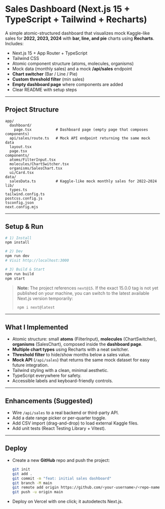 # Sales Dashboard (Next.js 15 + TypeScript + Tailwind + Recharts)

A simple atomic-structured dashboard that visualizes mock Kaggle-like sales for **2022, 2023, 2024** with **bar, line, and pie** charts using **Recharts**. Includes:

- Next.js 15 + App Router + TypeScript
- Tailwind CSS
- Atomic component structure (atoms, molecules, organisms)
- Mock data (monthly sales) and a mock **/api/sales** endpoint
- **Chart switcher** (Bar / Line / Pie)
- **Custom threshold filter** (min sales)
- **Empty dashboard page** where components are added
- Clear README with setup steps

---

## Project Structure

```
app/
  dashboard/
    page.tsx           # Dashboard page (empty page that composes components)
  api/sales/route.ts   # Mock API endpoint returning the same mock data
  layout.tsx
  page.tsx
components/
  atoms/FilterInput.tsx
  molecules/ChartSwitcher.tsx
  organisms/SalesChart.tsx
  ui/Card.tsx
data/
  salesData.ts         # Kaggle-like mock monthly sales for 2022–2024
lib/
  types.ts
tailwind.config.ts
postcss.config.js
tsconfig.json
next.config.mjs
```

---

## Setup & Run

```bash
# 1) Install
npm install

# 2) Dev
npm run dev
# Visit http://localhost:3000

# 3) Build & Start
npm run build
npm start
```

> **Note:** The project references `next@15`. If the exact 15.0.0 tag is not yet published on your machine, you can switch to the latest available Next.js version temporarily:
>
> ```bash
> npm i next@latest
> ```

---

## What I Implemented

- Atomic structure: small **atoms** (FilterInput), **molecules** (ChartSwitcher), **organisms** (SalesChart), composed inside the **dashboard page**.
- **Multiple chart types** using Recharts with a neat switcher.
- **Threshold filter** to hide/show months below a sales value.
- **Mock API** (`/api/sales`) that returns the same mock dataset for easy future integration.
- Tailwind styling with a clean, minimal aesthetic.
- TypeScript everywhere for safety.
- Accessible labels and keyboard-friendly controls.

---

## Enhancements (Suggested)

- Wire `/api/sales` to a real backend or third-party API.
- Add a date range picker or per-quarter toggle.
- Add CSV import (drag-and-drop) to load external Kaggle files.
- Add unit tests (React Testing Library + Vitest).

---

## Deploy

- Create a new **GitHub** repo and push the project:
  ```bash
  git init
  git add .
  git commit -m "feat: initial sales dashboard"
  git branch -M main
  git remote add origin https://github.com/<your-username>/<repo-name>.git
  git push -u origin main
  ```
- Deploy on Vercel with one click; it autodetects Next.js.
